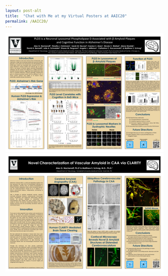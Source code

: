 ```yaml
---
layout: post-alt
title:  "Chat with Me at my Virtual Posters at AAIC20"
permalink: /AAIC20/
---
```


<a target="_blank" href="/img/pld3.jpg">
  <img class='thumb' src="/img/pld3.jpg">
</a>

<a target="_blank" href="/img/clarity.jpg">
  <img class='thumb' src="/img/clarity.jpg">
</a>

<script>
        converse.initialize({
           default_domain:"xmpp.alexnackenoff.com",
        	 auto_login: true,
           allow_logout: false,
           allow_contact_requests: false,
        	 auto_join_rooms: [
                        'aaic20@conference.alexnackenoff.com',
                    ],
        	 authentication: "anonymous",
        	 domain_placeholder: "xmpp.alexnackenoff.com",
        	 websocket_url: "wss://xmpp.alexnackenoff.com:5281/xmpp-websocket/",
        	 allow_registration: false,
           hide_muc_server: true,
        	 jid:"xmpp.alexnackenoff.com",
        	 bosh_service_url:"https://xmpp.alexnackenoff.com:5281/http-bind/",
        	 discover_connection_methods: true,
           show_controlbox_by_default: false,
           strict_plugin_dependencies: false,
           allow_muc_invitations: false, // Doesn't make sense to allow because only
                                          // roster contacts can be invited  
           keepalive: true,

          play_sounds: true,

        });
</script>

